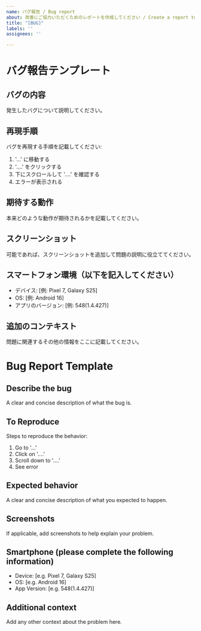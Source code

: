 ```yaml
---
name: バグ報告 / Bug report
about: 改善にご協力いただくためのレポートを作成してください / Create a report to help us improve
title: "[BUG]"
labels: ''
assignees: ''

---
```


# バグ報告テンプレート

## バグの内容
発生したバグについて説明してください。

## 再現手順
バグを再現する手順を記載してください:
1. '...' に移動する
2. '....' をクリックする
3. 下にスクロールして '....' を確認する
4. エラーが表示される

## 期待する動作
本来どのような動作が期待されるかを記載してください。

## スクリーンショット
可能であれば、スクリーンショットを追加して問題の説明に役立ててください。

## スマートフォン環境（以下を記入してください）
- デバイス: [例: Pixel 7, Galaxy S25]
- OS: [例: Android 16]
- アプリのバージョン: [例: 548(1.4.427)]

## 追加のコンテキスト
問題に関連するその他の情報をここに記載してください。

# Bug Report Template

## Describe the bug
A clear and concise description of what the bug is.

## To Reproduce
Steps to reproduce the behavior:
1. Go to '...'
2. Click on '....'
3. Scroll down to '....'
4. See error

## Expected behavior
A clear and concise description of what you expected to happen.

## Screenshots
If applicable, add screenshots to help explain your problem.

## Smartphone (please complete the following information)
- Device: [e.g. Pixel 7, Galaxy S25]
- OS: [e.g. Android 16]
- App Version: [e.g. 548(1.4.427)]

## Additional context
Add any other context about the problem here.
